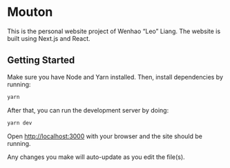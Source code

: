 # Mouton

This is the personal website project of Wenhao “Leo” Liang. The website is built using Next.js and React.

## Getting Started

Make sure you have Node and Yarn installed. Then, install dependencies by running:

```bash
yarn
```

After that, you can run the development server by doing:

```bash
yarn dev
```

Open [http://localhost:3000](http://localhost:3000) with your browser and the site should be running.

Any changes you make will auto-update as you edit the file(s).
